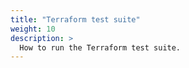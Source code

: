 ```yaml
---
title: "Terraform test suite"
weight: 10
description: >
  How to run the Terraform test suite.
---
```

